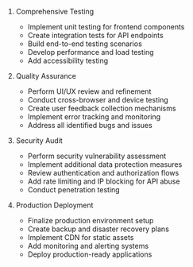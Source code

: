 1. Comprehensive Testing
   - Implement unit testing for frontend components
   - Create integration tests for API endpoints
   - Build end-to-end testing scenarios
   - Develop performance and load testing
   - Add accessibility testing

2. Quality Assurance
   - Perform UI/UX review and refinement
   - Conduct cross-browser and device testing
   - Create user feedback collection mechanisms
   - Implement error tracking and monitoring
   - Address all identified bugs and issues

3. Security Audit
   - Perform security vulnerability assessment
   - Implement additional data protection measures
   - Review authentication and authorization flows
   - Add rate limiting and IP blocking for API abuse
   - Conduct penetration testing

4. Production Deployment
   - Finalize production environment setup
   - Create backup and disaster recovery plans
   - Implement CDN for static assets
   - Add monitoring and alerting systems
   - Deploy production-ready applications